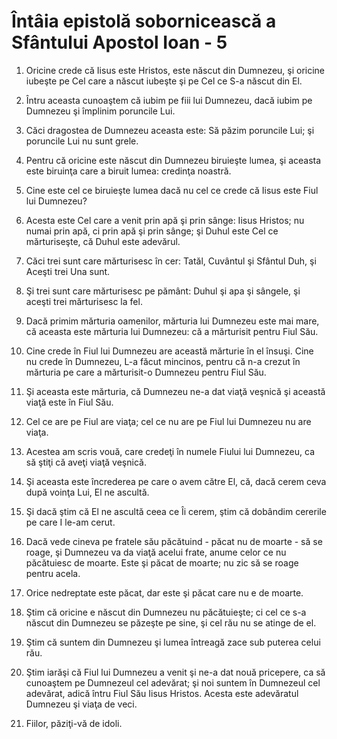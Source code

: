# &#206;nt&#226;ia epistol&#259; soborniceasc&#259; a Sf&#226;ntului Apostol Ioan - 5

1. Oricine crede că Iisus este Hristos, este născut din Dumnezeu, şi oricine iubeşte pe Cel care a născut iubeşte şi pe Cel ce S-a născut din El. 

2. Întru aceasta cunoaştem că iubim pe fiii lui Dumnezeu, dacă iubim pe Dumnezeu şi împlinim poruncile Lui. 

3. Căci dragostea de Dumnezeu aceasta este: Să păzim poruncile Lui; şi poruncile Lui nu sunt grele. 

4. Pentru că oricine este născut din Dumnezeu biruieşte lumea, şi aceasta este biruinţa care a biruit lumea: credinţa noastră. 

5. Cine este cel ce biruieşte lumea dacă nu cel ce crede că Iisus este Fiul lui Dumnezeu? 

6. Acesta este Cel care a venit prin apă şi prin sânge: Iisus Hristos; nu numai prin apă, ci prin apă şi prin sânge; şi Duhul este Cel ce mărturiseşte, că Duhul este adevărul. 

7. Căci trei sunt care mărturisesc în cer: Tatăl, Cuvântul şi Sfântul Duh, şi Aceşti trei Una sunt. 

8. Şi trei sunt care mărturisesc pe pământ: Duhul şi apa şi sângele, şi aceşti trei mărturisesc la fel. 

9. Dacă primim mărturia oamenilor, mărturia lui Dumnezeu este mai mare, că aceasta este mărturia lui Dumnezeu: că a mărturisit pentru Fiul Său. 

10. Cine crede în Fiul lui Dumnezeu are această mărturie în el însuşi. Cine nu crede în Dumnezeu, L-a făcut mincinos, pentru că n-a crezut în mărturia pe care a mărturisit-o Dumnezeu pentru Fiul Său. 

11. Şi aceasta este mărturia, că Dumnezeu ne-a dat viaţă veşnică şi această viaţă este în Fiul Său. 

12. Cel ce are pe Fiul are viaţa; cel ce nu are pe Fiul lui Dumnezeu nu are viaţa. 

13. Acestea am scris vouă, care credeţi în numele Fiului lui Dumnezeu, ca să ştiţi că aveţi viaţă veşnică. 

14. Şi aceasta este încrederea pe care o avem către El, că, dacă cerem ceva după voinţa Lui, El ne ascultă. 

15. Şi dacă ştim că El ne ascultă ceea ce Îi cerem, ştim că dobândim cererile pe care I le-am cerut. 

16. Dacă vede cineva pe fratele său păcătuind - păcat nu de moarte - să se roage, şi Dumnezeu va da viaţă acelui frate, anume celor ce nu păcătuiesc de moarte. Este şi păcat de moarte; nu zic să se roage pentru acela. 

17. Orice nedreptate este păcat, dar este şi păcat care nu e de moarte. 

18. Ştim că oricine e născut din Dumnezeu nu păcătuieşte; ci cel ce s-a născut din Dumnezeu se păzeşte pe sine, şi cel rău nu se atinge de el. 

19. Ştim că suntem din Dumnezeu şi lumea întreagă zace sub puterea celui rău. 

20. Ştim iarăşi că Fiul lui Dumnezeu a venit şi ne-a dat nouă pricepere, ca să cunoaştem pe Dumnezeul cel adevărat; şi noi suntem în Dumnezeul cel adevărat, adică întru Fiul Său Iisus Hristos. Acesta este adevăratul Dumnezeu şi viaţa de veci. 

21. Fiilor, păziţi-vă de idoli. 

